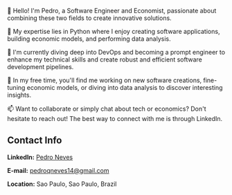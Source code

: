 👋 Hello! I'm Pedro, a Software Engineer and Economist, passionate about combining these two fields to create innovative solutions.

🔭 My expertise lies in Python where I enjoy creating software applications, building economic models, and performing data analysis.

🌱 I'm currently diving deep into DevOps and becoming a prompt engineer to enhance my technical skills and create robust and efficient software development pipelines.

🧩 In my free time, you'll find me working on new software creations, fine-tuning economic models, or diving into data analysis to discover interesting insights.

📫 Want to collaborate or simply chat about tech or economics? Don't hesitate to reach out! The best way to connect with me is through LinkedIn.

## Contact Info

**LinkedIn:** [Pedro Neves](https://www.linkedin.com/in/pedrqneves/)

**E-mail:** [pedroqneves14@gmail.com](mailto:seunome@exemplo.com)

**Location:** Sao Paulo, Sao Paulo, Brazil

<!---
P2FU2/P2FU2 is a ✨ special ✨ repository because its `README.md` (this file) appears on your GitHub profile.
You can click the Preview link to take a look at your changes.
--->
